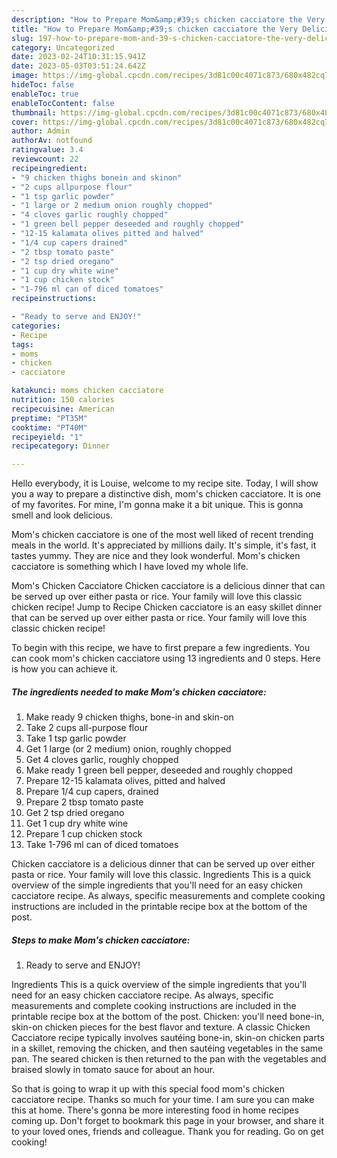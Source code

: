 ```yaml
---
description: "How to Prepare Mom&amp;#39;s chicken cacciatore the Very Delicious"
title: "How to Prepare Mom&amp;#39;s chicken cacciatore the Very Delicious"
slug: 197-how-to-prepare-mom-and-39-s-chicken-cacciatore-the-very-delicious
category: Uncategorized
date: 2023-02-24T10:31:15.941Z
date: 2023-05-03T03:51:24.642Z
image: https://img-global.cpcdn.com/recipes/3d81c00c4071c873/680x482cq70/moms-chicken-cacciatore-recipe-main-photo.jpg
hideToc: false
enableToc: true
enableTocContent: false
thumbnail: https://img-global.cpcdn.com/recipes/3d81c00c4071c873/680x482cq70/moms-chicken-cacciatore-recipe-main-photo.jpg
cover: https://img-global.cpcdn.com/recipes/3d81c00c4071c873/680x482cq70/moms-chicken-cacciatore-recipe-main-photo.jpg
author: Admin
authorAv: notfound
ratingvalue: 3.4
reviewcount: 22
recipeingredient:
- "9 chicken thighs bonein and skinon"
- "2 cups allpurpose flour"
- "1 tsp garlic powder"
- "1 large or 2 medium onion roughly chopped"
- "4 cloves garlic roughly chopped"
- "1 green bell pepper deseeded and roughly chopped"
- "12-15 kalamata olives pitted and halved"
- "1/4 cup capers drained"
- "2 tbsp tomato paste"
- "2 tsp dried oregano"
- "1 cup dry white wine"
- "1 cup chicken stock"
- "1-796 ml can of diced tomatoes"
recipeinstructions:

- "Ready to serve and ENJOY!"
categories:
- Recipe
tags:
- moms
- chicken
- cacciatore

katakunci: moms chicken cacciatore 
nutrition: 150 calories
recipecuisine: American
preptime: "PT35M"
cooktime: "PT40M"
recipeyield: "1"
recipecategory: Dinner

---
```



Hello everybody, it is Louise, welcome to my recipe site. Today, I will show you a way to prepare a distinctive dish, mom&#39;s chicken cacciatore. It is one of my favorites. For mine, I'm gonna make it a bit unique. This is gonna smell and look delicious.

Mom&#39;s chicken cacciatore is one of the most well liked of recent trending meals in the world. It's appreciated by millions daily. It's simple, it's fast, it tastes yummy. They are nice and they look wonderful. Mom&#39;s chicken cacciatore is something which I have loved my whole life.

Mom&#39;s Chicken Cacciatore Chicken cacciatore is a delicious dinner that can be served up over either pasta or rice. Your family will love this classic chicken recipe! Jump to Recipe Chicken cacciatore is an easy skillet dinner that can be served up over either pasta or rice. Your family will love this classic chicken recipe!


To begin with this recipe, we have to first prepare a few ingredients. You can cook mom&#39;s chicken cacciatore using 13 ingredients and 0 steps. Here is how you can achieve it.

<!--inarticleads1-->

##### The ingredients needed to make Mom&#39;s chicken cacciatore:

1. Make ready 9 chicken thighs, bone-in and skin-on
1. Take 2 cups all-purpose flour
1. Take 1 tsp garlic powder
1. Get 1 large (or 2 medium) onion, roughly chopped
1. Get 4 cloves garlic, roughly chopped
1. Make ready 1 green bell pepper, deseeded and roughly chopped
1. Prepare 12-15 kalamata olives, pitted and halved
1. Prepare 1/4 cup capers, drained
1. Prepare 2 tbsp tomato paste
1. Get 2 tsp dried oregano
1. Get 1 cup dry white wine
1. Prepare 1 cup chicken stock
1. Take 1-796 ml can of diced tomatoes


Chicken cacciatore is a delicious dinner that can be served up over either pasta or rice. Your family will love this classic. Ingredients This is a quick overview of the simple ingredients that you&#39;ll need for an easy chicken cacciatore recipe. As always, specific measurements and complete cooking instructions are included in the printable recipe box at the bottom of the post. 

<!--inarticleads2-->

##### Steps to make Mom&#39;s chicken cacciatore:


1. Ready to serve and ENJOY!

Ingredients This is a quick overview of the simple ingredients that you&#39;ll need for an easy chicken cacciatore recipe. As always, specific measurements and complete cooking instructions are included in the printable recipe box at the bottom of the post. Chicken: you&#39;ll need bone-in, skin-on chicken pieces for the best flavor and texture. A classic Chicken Cacciatore recipe typically involves sautéing bone-in, skin-on chicken parts in a skillet, removing the chicken, and then sautéing vegetables in the same pan. The seared chicken is then returned to the pan with the vegetables and braised slowly in tomato sauce for about an hour. 

So that is going to wrap it up with this special food mom&#39;s chicken cacciatore recipe. Thanks so much for your time. I am sure you can make this at home. There's gonna be more interesting food in home recipes coming up. Don't forget to bookmark this page in your browser, and share it to your loved ones, friends and colleague. Thank you for reading. Go on get cooking!
